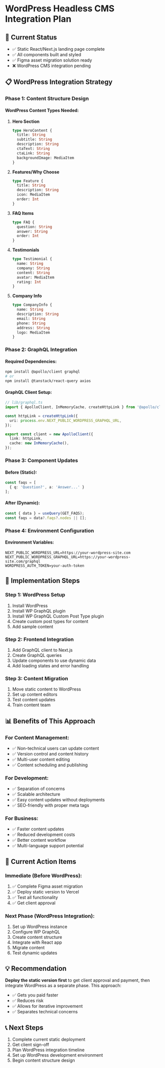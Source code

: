 # WordPress Headless CMS Integration Plan

## 🎯 **Current Status**
- ✅ Static React/Next.js landing page complete
- ✅ All components built and styled
- ✅ Figma asset migration solution ready
- ❌ WordPress CMS integration pending

## 📋 **WordPress Integration Strategy**

### **Phase 1: Content Structure Design**

#### **WordPress Content Types Needed:**

1. **Hero Section**
   ```graphql
   type HeroContent {
     title: String
     subtitle: String
     description: String
     ctaText: String
     ctaLink: String
     backgroundImage: MediaItem
   }
   ```

2. **Features/Why Choose**
   ```graphql
   type Feature {
     title: String
     description: String
     icon: MediaItem
     order: Int
   }
   ```

3. **FAQ Items**
   ```graphql
   type FAQ {
     question: String
     answer: String
     order: Int
   }
   ```

4. **Testimonials**
   ```graphql
   type Testimonial {
     name: String
     company: String
     content: String
     avatar: MediaItem
     rating: Int
   }
   ```

5. **Company Info**
   ```graphql
   type CompanyInfo {
     name: String
     description: String
     email: String
     phone: String
     address: String
     logo: MediaItem
   }
   ```

### **Phase 2: GraphQL Integration**

#### **Required Dependencies:**
```bash
npm install @apollo/client graphql
# or
npm install @tanstack/react-query axios
```

#### **GraphQL Client Setup:**
```typescript
// lib/graphql.ts
import { ApolloClient, InMemoryCache, createHttpLink } from '@apollo/client';

const httpLink = createHttpLink({
  uri: process.env.NEXT_PUBLIC_WORDPRESS_GRAPHQL_URL,
});

export const client = new ApolloClient({
  link: httpLink,
  cache: new InMemoryCache(),
});
```

### **Phase 3: Component Updates**

#### **Before (Static):**
```typescript
const faqs = [
  { q: 'Question?', a: 'Answer...' }
];
```

#### **After (Dynamic):**
```typescript
const { data } = useQuery(GET_FAQS);
const faqs = data?.faqs?.nodes || [];
```

### **Phase 4: Environment Configuration**

#### **Environment Variables:**
```env
NEXT_PUBLIC_WORDPRESS_URL=https://your-wordpress-site.com
NEXT_PUBLIC_WORDPRESS_GRAPHQL_URL=https://your-wordpress-site.com/graphql
WORDPRESS_AUTH_TOKEN=your-auth-token
```

## 🚀 **Implementation Steps**

### **Step 1: WordPress Setup**
1. Install WordPress
2. Install WP GraphQL plugin
3. Install WP GraphQL Custom Post Type plugin
4. Create custom post types for content
5. Add sample content

### **Step 2: Frontend Integration**
1. Add GraphQL client to Next.js
2. Create GraphQL queries
3. Update components to use dynamic data
4. Add loading states and error handling

### **Step 3: Content Migration**
1. Move static content to WordPress
2. Set up content editors
3. Test content updates
4. Train content team

## 📊 **Benefits of This Approach**

### **For Content Management:**
- ✅ Non-technical users can update content
- ✅ Version control and content history
- ✅ Multi-user content editing
- ✅ Content scheduling and publishing

### **For Development:**
- ✅ Separation of concerns
- ✅ Scalable architecture
- ✅ Easy content updates without deployments
- ✅ SEO-friendly with proper meta tags

### **For Business:**
- ✅ Faster content updates
- ✅ Reduced development costs
- ✅ Better content workflow
- ✅ Multi-language support potential

## 🔧 **Current Action Items**

### **Immediate (Before WordPress):**
1. ✅ Complete Figma asset migration
2. ✅ Deploy static version to Vercel
3. ✅ Test all functionality
4. ✅ Get client approval

### **Next Phase (WordPress Integration):**
1. Set up WordPress instance
2. Configure WP GraphQL
3. Create content structure
4. Integrate with React app
5. Migrate content
6. Test dynamic updates

## 💡 **Recommendation**

**Deploy the static version first** to get client approval and payment, then integrate WordPress as a separate phase. This approach:

- ✅ Gets you paid faster
- ✅ Reduces risk
- ✅ Allows for iterative improvement
- ✅ Separates technical concerns

## 📞 **Next Steps**

1. Complete current static deployment
2. Get client sign-off
3. Plan WordPress integration timeline
4. Set up WordPress development environment
5. Begin content structure design

